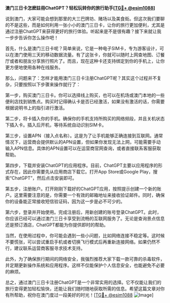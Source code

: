 **澳门三日卡怎麽註冊ChatGPT？轻松玩转你的旅行助手[[TG💪+ @esim1088](https://t.me/s/esim1088)]**

说到澳门，大家可能会想到那里的大三巴牌坊、赌场以及美食街。但这次我们要聊的不是这些，而是如何利用一张小小的澳门三日卡，让你的旅行更加便利，尤其是通过注册ChatGPT来获得更好的旅行体验。听起来是不是很有趣？接下来就让我一步步告诉你怎么操作吧！

首先，什么是澳门三日卡呢？简单来说，它是一种电子SIM卡，专为游客设计，可以在澳门使用三天的移动数据流量。有了这张卡，你就可以随时上网查地图、订餐厅或者和朋友分享旅行照片了。而且，现在这种卡还支持绑定到你的手机上，让你更方便地使用各种在线服务。

那么，问题来了：怎样才能用澳门三日卡注册ChatGPT呢？其实这个过程并不复杂，只要按照以下步骤来操作就行了：

第一步，购买澳门三日卡。你可以选择线上购买，也可以在机场或澳门本地的一些便利店找到销售点。购买时记得确认卡是否已经激活，如果没有激活的话，你需要根据说明书上的指引进行激活。

第二步，将卡插入你的手机。确保你的手机支持所购买的网络频段，并且关机状态下插入卡。插入后开机，等待系统自动识别SIM卡。

第三步，设置APN（接入点名称）。这是为了让手机能够正确连接到互联网。通常情况下，运营商会提供默认的APN设置，但如果你发现无法上网，可能需要手动输入APN信息。具体的APN设置可以在运营商官网查询，或者直接联系客服获取帮助。

第四步，下载并安装ChatGPT的应用程序。目前，ChatGPT主要以应用程序的形式存在，因此你需要先从应用商店下载它。打开App Store或Google Play，搜索“ChatGPT”，然后点击安装即可。

第五步，注册账户。打开刚刚下载好的ChatGPT应用，按照提示创建一个新的账户。这里需要注意的是，你需要一个有效的邮箱地址来接收验证邮件。同时，确保你的设备能正常接收短信验证码，因为这一步是必不可少的。

第六步，登录并开始使用。完成注册后，用新创建的账号登录ChatGPT。此时，你应该已经可以通过澳门三日卡享受到流畅的互联网服务了。无论是查询景点信息还是预订酒店，ChatGPT都能为你提供即时的帮助。

当然，在使用过程中，你可能会遇到一些小问题，比如网络连接不稳定等。这时候不要慌张，可以尝试重启手机或者切换飞行模式后再重新连接网络。如果仍然不行，建议联系运营商客服寻求技术支持。

此外，为了确保旅行期间的网络安全，我强烈推荐大家下载一款可靠的杀毒软件，并定期更新操作系统和应用程序。这样不仅能保护个人信息安全，也能避免不必要的麻烦。

总之，通过澳门三日卡注册ChatGPT是一个非常实用的选择。它不仅能让我们的旅行变得更加轻松愉快，还能让我们随时随地获取所需的信息。希望这篇文章对你有所帮助，祝你在澳门度过一段美好的时光！[[TG💪+ @esim1088](https://t.me/s/esim1088) ![Image](https://i.postimg.cc/4NQfJmqS/Snipaste-2025-05-13-00-14-12.png)]